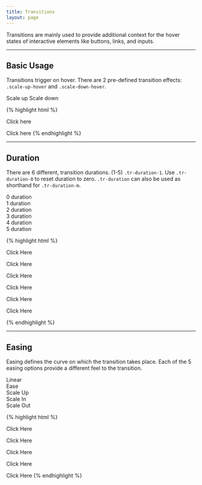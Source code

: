 ```yaml
---
title: Transitions
layout: page
---
```


<p class="bg-c-w100">
	<p class="t-4">
		Transitions are mainly used to provide additional context for the hover states of interactive elements like buttons, links, and inputs.
	</p>
</p>

<hr />

<section class="animations p-bottom-5">

<h2>Basic Usage</h2>

<p>
	Transitions trigger on hover. There are 2 pre-defined transition effects: <code>.scale-up-hover</code> and <code>.scale-down-hover</code>.
</p>

<div class="container u-clearfix m-y-4">
	<a class="Button m-0 scale-up-hover">Scale up</a>
	<a class="Button m-0 scale-down-hover">Scale down</a>
</div>

{% highlight html %}
<!-- Transition: scale up -->
<a class="scale-up-hover">Click here</a>

<!-- Transition: scale down -->
<a class="scale-down-hover">Click here</a>
{% endhighlight %}

</section>

<hr />

<section class="animations-duration p-bottom-5">

<h2>Duration</h2>

<p>
	There are 6 different, transition durations. (1-5) <code>.tr-duration-1</code>. Use <code>.tr-duration-0</code> to reset duration to zero. <code>.tr-duration</code> can also be used as shorthand for <code>.tr-duration-m</code>.
</p>

<div class="container u-clearfix m-y-4">
	<div class="g-1_2 g-1_6__l">
	<a class="Button m-0 m-y-2 scale-up-hover tr-duration-0">0 duration</a>
	</div>
	<div class="g-1_2 g-1_6__l g-omega">
	<a class="Button m-0 m-y-2 scale-up-hover tr-duration-1">1 duration</a>
	</div>
	<div class="g-1_2 g-1_6__l">
	<a class="Button m-0 m-y-2 scale-up-hover tr-duration-2">2 duration</a>
	</div>
	<div class="g-1_2 g-1_6__l g-omega">
	<a class="Button m-0 m-y-2 scale-up-hover tr-duration-3">3 duration</a>
	</div>
	<div class="g-1_2 g-1_6__l">
	<a class="Button m-0 m-y-2 scale-up-hover tr-duration-4">4 duration</a>
	</div>
	<div class="g-1_2 g-1_6__l">
	<a class="Button m-0 m-y-2 scale-up-hover tr-duration-5">5 duration</a>
	</div>
</div>

{% highlight html %}
<!-- No transition duration -->
<a class="Button scale-up-hover tr-duration-0">Click Here</a>

<!-- Transition duration: 1 -->
<a class="Button scale-up-hover tr-duration-1">Click Here</a>

<!-- Transition duration: 2 -->
<a class="Button scale-up-hover tr-duration-2">Click Here</a>

<!-- Transition duration: 3 -->
<a class="Button scale-up-hover tr-duration-3">Click Here</a>

<!-- Transition duration: 4 -->
<a class="Button scale-up-hover tr-duration-4">Click Here</a>

<!-- Transition duration: 5 -->
<a class="Button scale-up-hover tr-duration-5">Click Here</a>

{% endhighlight %}

</section>

<hr />

<section class="animations-easing">

<h2>Easing</h2>

<p>
	Easing defines the curve on which the transition takes place. Each of the 5 easing options provide a different feel to the transition.
</p>

<div class="container u-clearfix m-y-4">
	<div class="g-1_2 m-y-1 g-1_6__l">
	<a class="Button t-center scale-up-hover tr-duration-5 tr-easing-linear">Linear</a>
	</div>
	<div class="g-1_2 m-y-1 g-omega g-1_6__l">
	<a class="Button t-center scale-up-hover tr-duration-5 tr-easing-ease">Ease</a>
	</div>
	<div class="g-1_2 m-y-1 g-1_6__l">
	<a class="Button t-center scale-up-hover tr-duration-5 tr-easing-cb-scale-up">Scale Up</a>
	</div>
	<div class="g-1_2 m-y-1 g-omega g-1_6__l">
	<a class="Button t-center scale-up-hover tr-duration-5 tr-easing-cb-scale-in">Scale In</a>
	</div>
	<div class="g-1_2 m-y-1 g-1_6__l">
	<a class="Button t-center scale-up-hover tr-duration-5 tr-easing-cb-scale-out">Scale Out</a>
	</div>
</div>

{% highlight html %}
<!-- Transition easing: linear -->
<a class="Button scale-up-hover tr-easing-linear">Click Here</a>

<!-- Transition easing: ease -->
<a class="Button scale-up-hover tr-easing-ease">Click Here</a>

<!-- Transition easing: cubic bezier scale-up -->
<a class="Button scale-up-hover tr-easing-cb-scale-up">Click Here</a>

<!-- Transition easing: cubic bezier scale-in -->
<a class="Button scale-up-hover tr-easing-cb-scale-in">Click Here</a>

<!-- Transition easing: cubic bezier scale-out -->
<a class="Button scale-up-hover tr-easing-cb-scale-out">Click Here</a>
{% endhighlight %}

</section>

<script src="http://code.jquery.com/jquery-2.2.4.min.js"></script>
<script src="{{site.baseurl}}/assets/js/scripts.js"></script>
